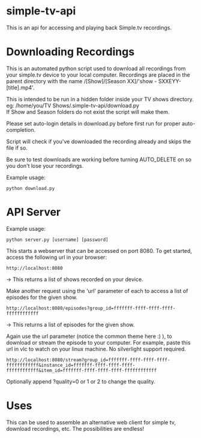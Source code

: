simple-tv-api
=============
This is an api for accessing and playing back Simple.tv recordings.

Downloading Recordings
======================

This is an automated python script used to download all recordings from your simple.tv device to your local computer.   Recordings are placed in the parent directory with the name /[Show]/[Season XX]/'show - SXXEYY- [title].mp4'.  
  
This is intended to be run in a hidden folder inside your TV shows directory.   
eg: /home/you/TV Shows/.simple-tv-api/download.py  
If Show and Season folders do not exist the script will make them.   
  
Please set auto-login details in download.py before first run for proper auto-completion.    
  
Script will check if you've downloaded the recording already and skips the file if so.
  
Be sure to test downloads are working before turning AUTO_DELETE on so you don't lose your recordings.

Example usage:

```python download.py```


API Server
==========

Example usage:

```python server.py [username] [password]```

This starts a webserver that can be accessed on port 8080. To get started, access the following url in your browser:

```http://localhost:8080 ```

-> This returns a list of shows recorded on your device.

Make another request using the 'url' parameter of each to access a list of episodes for the given show.

```http://localhost:8080/episodes?group_id=fffffff-ffff-ffff-ffff-ffffffffffff ```

-> This returns a list of episodes for the given show.

Again use the url parameter (notice the common theme here :) ), to download or stream the episode to your computer. For example, paste this url in vlc to watch on your linux machine. No silverlight support required.

```http://localhost:8080/stream?group_id=fffffff-ffff-ffff-ffff-ffffffffffff&instance_id=fffffff-ffff-ffff-ffff-ffffffffffff&item_id=fffffff-ffff-ffff-ffff-ffffffffffff ```

Optionally append ?quality=0 or 1 or 2 to change the quality.

Uses
====

This can be used to assemble an alternative web client for simple tv, download recordings, etc. The possibilities are endless!
